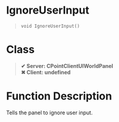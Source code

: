 # IgnoreUserInput
> `void IgnoreUserInput()`
# Class
> __✔ Server: CPointClientUIWorldPanel__  
> __✖ Client: undefined__  
# Function Description
Tells the panel to ignore user input.
